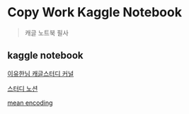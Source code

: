 # Copy Work Kaggle Notebook
> 캐글 노트북 필사   
   
   
## kaggle notebook
   
[이유한님 캐글스터디 커널](https://kaggle-kr.tistory.com/32)   
   
[스터디 노션](https://pool-apparatus-2db.notion.site/73bd21d1c864467db723b6100951a466)   
   
[mean encoding](https://www.kaggle.com/vprokopev/mean-likelihood-encodings-a-comprehensive-study)   
